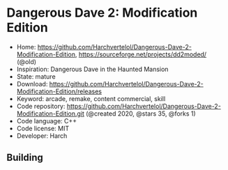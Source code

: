 # Dangerous Dave 2: Modification Edition

- Home: https://github.com/Harchvertelol/Dangerous-Dave-2-Modification-Edition, https://sourceforge.net/projects/dd2moded/ (@old)
- Inspiration: Dangerous Dave in the Haunted Mansion
- State: mature
- Download: https://github.com/Harchvertelol/Dangerous-Dave-2-Modification-Edition/releases
- Keyword: arcade, remake, content commercial, skill
- Code repository: https://github.com/Harchvertelol/Dangerous-Dave-2-Modification-Edition.git (@created 2020, @stars 35, @forks 1)
- Code language: C++
- Code license: MIT
- Developer: Harch

## Building
